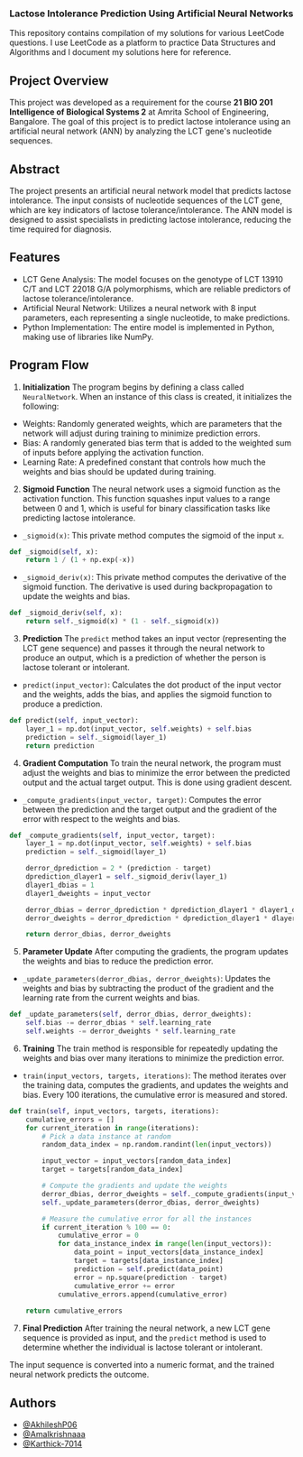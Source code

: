 
### Lactose Intolerance Prediction Using Artificial Neural Networks

This repository contains compilation of my solutions for various LeetCode questions. I use LeetCode as a platform to practice Data Structures and Algorithms  and I document my solutions here for reference.


## Project Overview
This project was developed as a requirement for the course __21 BIO 201 Intelligence of Biological Systems 2__  at Amrita School of Engineering, Bangalore. The goal of this project is to predict lactose intolerance using an artificial neural network (ANN) by analyzing the LCT gene's nucleotide sequences.
## Abstract

The project presents an artificial neural network model that predicts lactose intolerance. The input consists of nucleotide sequences of the LCT gene, which are key indicators of lactose tolerance/intolerance. The ANN model is designed to assist specialists in predicting lactose intolerance, reducing the time required for diagnosis.
## Features

 - LCT Gene Analysis: The model focuses on the genotype of LCT 13910 C/T and LCT 22018 G/A polymorphisms, which are reliable predictors of lactose tolerance/intolerance.
 - Artificial Neural Network: Utilizes a neural network with 8 input parameters, each representing a single nucleotide, to make predictions.
 - Python Implementation: The entire model is implemented in Python, making use of libraries like NumPy.

## Program Flow
1. __Initialization__
The program begins by defining a class called `NeuralNetwork`. When an instance of this class is created, it initializes the following:

 - Weights: Randomly generated weights, which are parameters that the network will adjust during training to minimize prediction errors.
 - Bias: A randomly generated bias term that is added to the weighted sum of inputs before applying the activation function.
 - Learning Rate: A predefined constant that controls how much the weights and bias should be updated during training.

2. __Sigmoid Function__
The neural network uses a sigmoid function as the activation function. This function squashes input values to a range between 0 and 1, which is useful for binary classification tasks like predicting lactose intolerance.

 - `_sigmoid(x)`: This private method computes the sigmoid of the input `x`.

```python
def _sigmoid(self, x):
    return 1 / (1 + np.exp(-x))
```
 - `_sigmoid_deriv(x)`: This private method computes the derivative of the sigmoid function. The derivative is used during backpropagation to update the weights and bias.

```python
def _sigmoid_deriv(self, x):
    return self._sigmoid(x) * (1 - self._sigmoid(x))
```

3. __Prediction__
The `predict` method takes an input vector (representing the LCT gene sequence) and passes it through the neural network to produce an output, which is a prediction of whether the person is lactose tolerant or intolerant.

 - `predict(input_vector)`: 
Calculates the dot product of the input vector and the weights, adds the bias, and applies the sigmoid function to produce a prediction.

```python
def predict(self, input_vector):
    layer_1 = np.dot(input_vector, self.weights) + self.bias
    prediction = self._sigmoid(layer_1)
    return prediction
```

4. __Gradient Computation__
To train the neural network, the program must adjust the weights and bias to minimize the error between the predicted output and the actual target output. This is done using gradient descent.

 - `_compute_gradients(input_vector, target)`:
Computes the error between the prediction and the target output and the gradient of the error with respect to the weights and bias.

```python
def _compute_gradients(self, input_vector, target):
    layer_1 = np.dot(input_vector, self.weights) + self.bias
    prediction = self._sigmoid(layer_1)

    derror_dprediction = 2 * (prediction - target)
    dprediction_dlayer1 = self._sigmoid_deriv(layer_1)
    dlayer1_dbias = 1
    dlayer1_dweights = input_vector

    derror_dbias = derror_dprediction * dprediction_dlayer1 * dlayer1_dbias
    derror_dweights = derror_dprediction * dprediction_dlayer1 * dlayer1_dweights

    return derror_dbias, derror_dweights
```
5. __Parameter Update__
After computing the gradients, the program updates the weights and bias to reduce the prediction error.

 - `_update_parameters(derror_dbias, derror_dweights)`:
Updates the weights and bias by subtracting the product of the gradient and the learning rate from the current weights and bias.

```python
def _update_parameters(self, derror_dbias, derror_dweights):
    self.bias -= derror_dbias * self.learning_rate
    self.weights -= derror_dweights * self.learning_rate
```

6. __Training__
The train method is responsible for repeatedly updating the weights and bias over many iterations to minimize the prediction error.

 - `train(input_vectors, targets, iterations)`:
The method iterates over the training data, computes the gradients, and updates the weights and bias. Every 100 iterations, the cumulative error is measured and stored.
```python
def train(self, input_vectors, targets, iterations):
    cumulative_errors = []
    for current_iteration in range(iterations):
        # Pick a data instance at random
        random_data_index = np.random.randint(len(input_vectors))

        input_vector = input_vectors[random_data_index]
        target = targets[random_data_index]

        # Compute the gradients and update the weights
        derror_dbias, derror_dweights = self._compute_gradients(input_vector, target)
        self._update_parameters(derror_dbias, derror_dweights)

        # Measure the cumulative error for all the instances
        if current_iteration % 100 == 0:
            cumulative_error = 0
            for data_instance_index in range(len(input_vectors)):
                data_point = input_vectors[data_instance_index]
                target = targets[data_instance_index]
                prediction = self.predict(data_point)
                error = np.square(prediction - target)
                cumulative_error += error
            cumulative_errors.append(cumulative_error)
            
    return cumulative_errors
```

7. __Final Prediction__
After training the neural network, a new LCT gene sequence is provided as input, and the `predict` method is used to determine whether the individual is lactose tolerant or intolerant.

The input sequence is converted into a numeric format, and the trained neural network predicts the outcome.
## Authors
- [@AkhileshP06](https://github.com/AkhileshP06)
- [@Amalkrishnaaa](https://github.com/Amalkrishnaaa)
- [@Karthick-7014](https://github.com/Karthick-7014)

